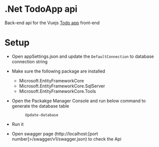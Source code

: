 # .Net TodoApp api
Back-end api for the Vuejs [Todo app](https://github.com//AmirulAiman/vue-todo-app) front-end

# Setup
- Open appSettings.json and update the `DefaultConnection` to database connection string
- Make sure the following package are installed
    - Microsoft.EntityFrameworkCore
    - Microsoft.EntityFrameworkCore.SqlServer
    - Microsoft.EntityFrameworkCore.Tools
- Open the Packakge Manager Console and run below command to generate the database table

            Update-database

- Run it
- Open swagger page (http://localhost:[port number]>/swagger/v1/swagger.json) to check the Api